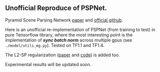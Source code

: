 ## Unofficial Reproduce of PSPNet.

Pyramid Scene Parsing Network [paper](https://arxiv.org/abs/1612.01105) and [official github](https://github.com/hszhao/PSPNet).

Here is an unofficial re-implementation of PSPNet (from training to test) in pure Tensorflow library, where the most interesting point is the implementation of ***sync batch norm*** across multiple gpus (see `./model/utils_mg.py`). Tested on TF1.1 and TF1.4.

The L2-SP regularization ([paper](https://arxiv.org/abs/1802.01483) and [code](https://github.com/holyseven/TransferLearningClassification)) is added too.

Experimental results will be updated soon.